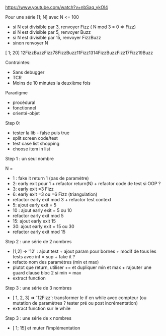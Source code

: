 https://www.youtube.com/watch?v=nbSaq_ykOl4

Pour une série [1; N] avec N <= 100
- si N est divisible par 3, renvoyer Fizz ( N mod 3 = 0 => Fizz)
- si N est divisible par 5, renvoyer Buzz
- si N est divisible par 15, renvoyer FizzBuzz
- sinon renvoyer N

[ 1; 20]
12FizzBuzzFizz78FizzBuzz11Fizz1314FizzBuzzFizz17Fizz19Buzz

Contraintes:
- Sans debugger
- TCR
- Moins de 10 minutes la deuxième fois

Paradigme
- procédural
- fonctionnel
- orienté-objet

Step 0: 
- tester la lib - false puis true
- split screen code/test
- test case list shopping
- choose item in list

Step 1 : un seul nombre

N = 
- 1 : fake it return 1 (pas de paramètre)  
- 2: early exit pour 1 + refactor return(N) + refactor code de test si OOP ?
- 3: early exit =3 Fizz
- 6: early exit =3 ou =6 Fizz (triangulation) 
- refactor early exit mod 3 + refactor test context
- 5: ajout early exit = 5 
- 10 :  ajout early exit = 5 ou 10
- refactor early exit mod 5
- 15: ajout early exit 15
- 30: ajout early exit = 15 ou 30
- refactor early exit mod 15

Step 2 : une série de 2 nombres 

- [1,2] => '12' : ajout test + ajout param pour bornes + modif de tous les tests  avec inf = sup + fake it ?
- refacto nom des paramètres (min et max)
- plutot que return, utiliser +=  et dupliquer min et max + rajouter une guard clause bloc 2 si min = max
- extract function 

Step 3 : une série de 3 nombres

- [ 1, 2, 3] => '12Fizz': transformer le if en while avec compteur (ou mutation de paramètres ? tester pré ou post incrémentation)
- extract function sur le while

Step 3 : une série de x nombres
- [ 1; 15] et muter l'implémentation
